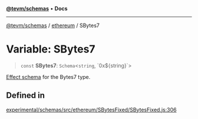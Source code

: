 [**@tevm/schemas**](../../README.md) • **Docs**

***

[@tevm/schemas](../../modules.md) / [ethereum](../README.md) / SBytes7

# Variable: SBytes7

> `const` **SBytes7**: `Schema`\<`string`, \`0x$\{string\}\`\>

[Effect schema](https://github.com/Effect-TS/schema) for the Bytes7 type.

## Defined in

[experimental/schemas/src/ethereum/SBytesFixed/SBytesFixed.js:306](https://github.com/qbzzt/tevm-monorepo/blob/main/experimental/schemas/src/ethereum/SBytesFixed/SBytesFixed.js#L306)

